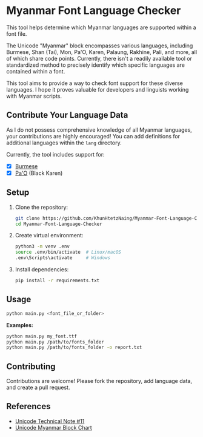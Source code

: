 
# Myanmar Font Language Checker

This tool helps determine which Myanmar languages are supported within a font file.

The Unicode "Myanmar" block encompasses various languages, including Burmese, Shan (Tai), Mon, Pa'O, Karen, Palaung, Rakhine, Pali, and more, all of which share code points. Currently, there isn't a readily available tool or standardized method to precisely identify which specific languages are contained within a font.

This tool aims to provide a way to check font support for these diverse languages. I hope it proves valuable for developers and linguists working with Myanmar scripts.

## Contribute Your Language Data

As I do not possess comprehensive knowledge of all Myanmar languages, your contributions are highly encouraged! You can add definitions for additional languages within the `lang` directory.

Currently, the tool includes support for:

 - [x] [Burmese](https://en.wikipedia.org/wiki/Burmese_language)
 - [x] [Pa'O](https://en.wikipedia.org/wiki/Pa%27O_language) (Black Karen)

## Setup

1.  Clone the repository:
    
    ```bash
    git clone https://github.com/KhunHtetzNaing/Myanmar-Font-Language-Checker.git
    cd Myanmar-Font-Language-Checker
    ```
    
2.  Create virtual environment:
    
    ```bash
    python3 -m venv .env
    source .env/bin/activate  # Linux/macOS
    .env\Scripts\activate     # Windows
    ```
    
3.  Install dependencies:
    
    ```bash
    pip install -r requirements.txt
    ```
    

## Usage

```bash
python main.py <font_file_or_folder>
```

**Examples:**

```bash
python main.py my_font.ttf
python main.py /path/to/fonts_folder
python main.py /path/to/fonts_folder -o report.txt
```

## Contributing

Contributions are welcome! Please fork the repository, add language data, and create a pull request.

## References

-   [Unicode Technical Note #11](https://www.unicode.org/notes/tn11/UTN11_4.pdf)
-   [Unicode Myanmar Block Chart](https://www.unicode.org/charts/PDF/U1000.pdf)